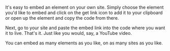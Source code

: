 

It's easy to embed an element on your own site. Simply choose the element you'd like to embed and click on the get link icon to add it to your clipboard or open up the element and copy the code from there.

Next, go to your site and paste the embed link into the code where you want it to live. That's it. Just like you would, say, a YouTube video.  

You can embed as many elements as you like, on as many sites as you like. 